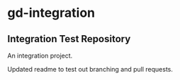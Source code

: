 # gd-integration
## Integration Test Repository
An integration project.

Updated readme to test out branching and pull requests.
